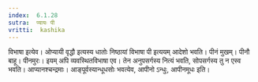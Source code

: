 ```yaml
---
index:  6.1.28
sutra:  प्यायः पी
vritti:  kashika 
---
```


विभाषा इत्येव। ओप्यायी वृद्धौ इत्यस्य धातोः निष्ठायां विभाषा पी इत्ययम् आदेशो भवति। पीनं मुखम्। पीनौ बाहू। पीनमुरः। इयम् अपि व्यवस्थितविभाषा एव। तेन अनुपसर्गस्य नित्यं भवति, सोपसर्गस्य तु न एस्व भवति। आप्यानश्चन्द्रमाः। आङ्पूर्वस्यान्धूधसोः भवत्येव, आपीनो ऽन्धुः, आपीनमूधः इति।


